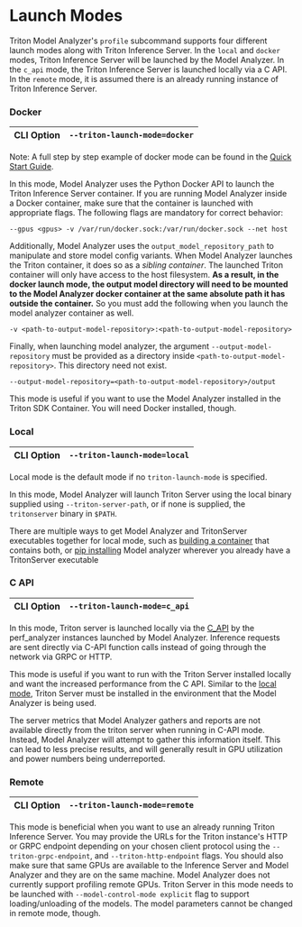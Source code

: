 <!--
Copyright (c) 2020-2022, NVIDIA CORPORATION & AFFILIATES. All rights reserved.

Licensed under the Apache License, Version 2.0 (the "License");
you may not use this file except in compliance with the License.
You may obtain a copy of the License at

    http://www.apache.org/licenses/LICENSE-2.0

Unless required by applicable law or agreed to in writing, software
distributed under the License is distributed on an "AS IS" BASIS,
WITHOUT WARRANTIES OR CONDITIONS OF ANY KIND, either express or implied.
See the License for the specific language governing permissions and
limitations under the License.
-->
# Launch Modes

Triton Model Analyzer's `profile` subcommand supports four different launch
modes along with Triton Inference Server. In the `local` and `docker` modes,
Triton Inference Server will be launched by the Model Analyzer. In the `c_api`
mode, the Triton Inference Server is launched locally via a C API. In the
`remote` mode, it is assumed there is an already running instance of Triton
Inference Server.

### Docker

| CLI Option | **`--triton-launch-mode=docker`** |
| - | - |

Note: A full step by step example of docker mode can be found in the [Quick Start Guide](quick_start.md).

In this mode, Model Analyzer uses the Python Docker API to launch the Triton
Inference Server container. If you are running Model Analyzer inside a Docker
container, make sure that the container is launched with appropriate flags. The
following flags are mandatory for correct behavior:

```
--gpus <gpus> -v /var/run/docker.sock:/var/run/docker.sock --net host
```

Additionally, Model Analyzer uses the `output_model_repository_path` to
manipulate and store model config variants. When Model Analyzer launches the
Triton container, it does so as a *sibling container*. The launched Triton
container will only have access to the host filesystem. **As a result, in the
docker launch mode, the output model directory will need to be mounted to the
Model Analyzer docker container at the same absolute path it has outside the
container.** So you must add the following when you launch the model analyzer
container as well.

```
-v <path-to-output-model-repository>:<path-to-output-model-repository>
```

Finally, when launching model analyzer, the argument `--output-model-repository`
must be provided as a directory inside `<path-to-output-model-repository>`. This
directory need not exist.

```
--output-model-repository=<path-to-output-model-repository>/output
```

This mode is useful if you want to use the Model Analyzer installed in the
Triton SDK Container. You will need Docker installed, though.

### Local

| CLI Option | **`--triton-launch-mode=local`** |
| - | - |

Local mode is the default mode if no `triton-launch-mode` is specified.

In this mode, Model Analyzer will launch Triton Server using the local binary
supplied using `--triton-server-path`, or if none is supplied, the
`tritonserver` binary in `$PATH`.

There are multiple ways to get Model Analyzer and TritonServer executables together for local mode,
such as [building a container](install.md#specific-version-with-local-launch-mode) that contains both, or [pip installing](install.md#pip) Model analyzer wherever you already
have a TritonServer executable

### C API

| CLI Option | **`--triton-launch-mode=c_api`** |
| - | - |

In this mode, Triton server is launched locally via the
[C_API](https://github.com/triton-inference-server/server/blob/main/docs/customization_guide/inference_protocols.md#in-process-triton-server-api)
by the perf_analyzer instances launched by Model Analyzer. Inference requests are
sent directly via C-API function calls instead of going through the network via
GRPC or HTTP.

This mode is useful if you want to run with the Triton Server installed locally
and want the increased performance from the C API. Similar to the
[local mode](#local), Triton Server must be installed in the environment that
the Model Analyzer is being used.

The server metrics that Model Analyzer gathers and reports are not available directly
from the triton server when running in C-API mode. Instead, Model Analyzer will attempt to
gather this information itself. This can lead to less precise results, and will generally result
in GPU utilization and power numbers being underreported.

### Remote

| CLI Option | **`--triton-launch-mode=remote`** |
| - | - |

This mode is beneficial when you want to use an already running Triton Inference
Server. You may provide the URLs for the Triton instance's HTTP or GRPC endpoint
depending on your chosen client protocol using the `--triton-grpc-endpoint`, and
`--triton-http-endpoint` flags. You should also make sure that same GPUs are
available to the Inference Server and Model Analyzer and they are on the same
machine. Model Analyzer does not currently support profiling remote GPUs. Triton
Server in this mode needs to be launched with `--model-control-mode explicit`
flag to support loading/unloading of the models. The model parameters cannot be
changed in remote mode, though.
